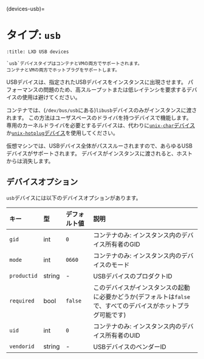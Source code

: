 (devices-usb)=
# タイプ: `usb`

```{youtube} https://www.youtube.com/watch?v=SAord28VS4g
:title: LXD USB devices
```

```{note}
`usb`デバイスタイプはコンテナとVMの両方でサポートされます。
コンテナとVMの両方でホットプラグをサポートします。
```

USBデバイスは、指定されたUSBデバイスをインスタンスに出現させます。
パフォーマンスの問題のため、高スループットまたは低レイテンシを要求するデバイスの使用は避けてください。

コンテナでは、(`/dev/bus/usb`にある)`libusb`デバイスのみがインスタンスに渡されます。
この方法はユーザスペースのドライバを持つデバイスで機能します。
専用のカーネルドライバを必要とするデバイスは、代わりに[`unix-char`デバイス](devices-unix-char)か[`unix-hotplug`デバイス](devices-unix-hotplug)を使用してください。

仮想マシンでは、USBデバイス全体がパススルーされますので、あらゆるUSBデバイスがサポートされます。
デバイスがインスタンスに渡されると、ホストからは消失します。

## デバイスオプション

`usb`デバイスには以下のデバイスオプションがあります。

キー        | 型     | デフォルト値 | 説明
:--         | :--    | :--          | :--
`gid`       | int    | `0`          | コンテナのみ: インスタンス内のデバイス所有者のGID
`mode`      | int    | `0660`       | コンテナのみ: インスタンス内のデバイスのモード
`productid` | string | -            | USBデバイスのプロダクトID
`required`  | bool   | `false`      | このデバイスがインスタンスの起動に必要かどうか(デフォルトは`false`で、すべてのデバイスがホットプラグ可能です)
`uid`       | int    | `0`          | コンテナのみ: インスタンス内のデバイス所有者のUID
`vendorid`  | string | -            | USBデバイスのベンダーID

